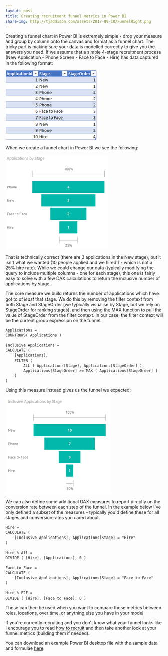 ```yaml
---
layout: post
title: Creating recruitment funnel metrics in Power BI
share-img: http://tjaddison.com/assets/2017-09-10/FunnelRight.png
---
```

Creating a funnel chart in Power BI is extremely simple - drop your measure and group by column onto the canvas and format as a funnel chart.  The tricky part is making sure your data is modelled correctly to give you the answers you need.  If we assume that a simple 4-stage recruitment process (New Application - Phone Screen - Face to Face - Hire) has data captured in the following format:

![Sample application data](/assets/2017-09-10/SampleData.png)

When we create a funnel chart in Power BI we see the following:

![Not the funnel we expected](/assets/2017-09-10/FunnelWrong.png)

That is technically correct (there are 3 applications in the New stage), but it isn't what we wanted (10 people applied and we hired 1 - which is not a 25% hire rate).  While we could change our data (typically modifying the query to include multiple columns - one for each stage), this one is fairly easy to solve with a few DAX calculations to return the inclusive number of applications by stage.

<!--more-->

The core measure we build returns the number of applications which have got to *at least* that stage.  We do this by removing the filter context from both Stage and StageOrder (we typically visualise by Stage, but we rely on StageOrder for ranking stages), and then using the MAX function to pull the value of StageOrder from the filter context.  In our case, the filter context will be the current group expression on the funnel.

```dax
Applications = 
COUNTROWS( Applications )

Inclusive Applications =
CALCULATE (
    [Applications],
    FILTER (
        ALL ( Applications[Stage], Applications[StageOrder] ),
        Applications[StageOrder] >= MAX ( Applications[StageOrder] )
    )
)
```

Using this measure instead gives us the funnel we expected:

![Funnel with inclusive applications](/assets/2017-09-10/FunnelRight.png)

We can also define some additional DAX measures to report directly on the conversion rate between each step of the funnel.  In the example below I've only defined a subset of the measures - typically you'd define these for all stages and conversion rates you cared about.

```dax
Hire = 
CALCULATE ( 
    [Inclusive Applications], Applications[Stage] = "Hire" 
)

Hire % All = 
DIVIDE ( [Hire], [Applications], 0 ) 

Face to Face = 
CALCULATE ( 
    [Inclusive Applications], Applications[Stage] = "Face to Face" 
)

Hire % F2F = 
DIVIDE ( [Hire], [Face to Face], 0 )
```

These can then be used when you want to compare those metrics between roles, locations, over time, or anything else you have in your model.

If you're currently recruiting and you don't know what your funnel looks like I encourage you to read [how to recruit](http://randsinrepose.com/archives/how-to-recruit/) and then take another look at your funnel metrics (building them if needed).

You can download an example Power BI desktop file with the sample data and formulae [here](/assets/2017-09-10/FunnelSample.pbix).